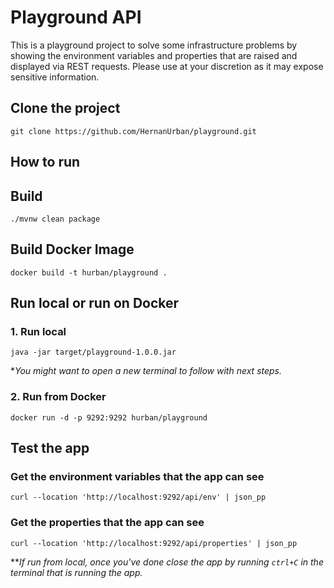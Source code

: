 # Playground API
This is a playground project to solve some infrastructure problems by showing the environment variables and properties that are raised and displayed via REST requests.
Please use at your discretion as it may expose sensitive information.
## Clone the project
```shell
git clone https://github.com/HernanUrban/playground.git
```

## How to run
## Build
```shell
./mvnw clean package
```
## Build Docker Image
```shell
docker build -t hurban/playground .
```

## Run local or run on Docker

### 1. Run local
```shell
java -jar target/playground-1.0.0.jar 
```
*_You might want to open a new terminal to follow with next steps._

### 2. Run from Docker
```shell
docker run -d -p 9292:9292 hurban/playground
```

## Test the app
### Get the environment variables that the app can see
```shell
curl --location 'http://localhost:9292/api/env' | json_pp
```

### Get the properties that the app can see
```shell
curl --location 'http://localhost:9292/api/properties' | json_pp
```

**_If run from local, once you've done close the app by running `ctrl+C` in the terminal that is running the app._ 
